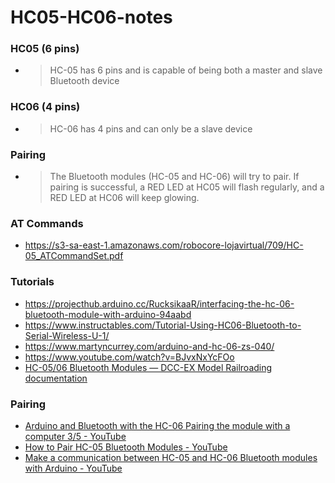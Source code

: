 HC05-HC06-notes
===============
### HC05 (6 pins)
- > HC-05 has 6 pins and is capable of being both a master and slave Bluetooth device

### HC06 (4 pins)
- > HC-06 has 4 pins and can only be a slave device

### Pairing
- > The Bluetooth modules (HC-05 and HC-06) will try to pair. If pairing is successful, a RED LED at HC05 will flash regularly, and a RED LED at HC06 will keep glowing.

### AT Commands
- https://s3-sa-east-1.amazonaws.com/robocore-lojavirtual/709/HC-05_ATCommandSet.pdf

### Tutorials
- https://projecthub.arduino.cc/RucksikaaR/interfacing-the-hc-06-bluetooth-module-with-arduino-94aabd
- https://www.instructables.com/Tutorial-Using-HC06-Bluetooth-to-Serial-Wireless-U-1/
- https://www.martyncurrey.com/arduino-and-hc-06-zs-040/
- https://www.youtube.com/watch?v=BJvxNxYcFOo
- [HC-05/06 Bluetooth Modules — DCC-EX Model Railroading documentation](https://dcc-ex.com/reference/hardware/bluetooth/hc-05-06.html#hc-05-vs-hc-06)

### Pairing
- [Arduino and Bluetooth with the HC-06 Pairing the module with a computer 3/5 - YouTube](https://www.youtube.com/watch?v=nkBtGI5g1a0)
- [How to Pair HC-05 Bluetooth Modules - YouTube](https://www.youtube.com/watch?v=BXXAcFOTnBo)
- [Make a communication between HC-05 and HC-06 Bluetooth modules with Arduino - YouTube](https://www.youtube.com/watch?v=Y2uwyUNt9ZM)
